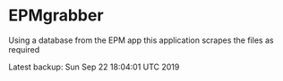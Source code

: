 # EPMgrabber
Using a database from the EPM app this application scrapes the files as required


Latest backup: Sun Sep 22 18:04:01 UTC 2019
